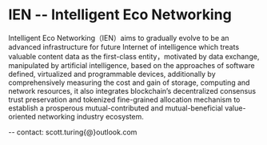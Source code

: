 # IEN -- Intelligent Eco Networking 

Intelligent Eco Networking（IEN）aims to gradually evolve to be an advanced infrastructure for future Internet of intelligence which treats valuable content data as the first-class entity，motivated by data exchange, manipulated by artificial intelligence, based on the approaches of software defined, virtualized and programmable devices, additionally by comprehensively measuring the cost and gain of storage, computing and network resources, it also integrates blockchain’s decentralized consensus trust preservation and tokenized fine-grained allocation mechanism to establish a prosperous mutual-contributed and mutual-beneficial value-oriented networking industry ecosystem.

-- contact: scott.turing{@}outlook.com
